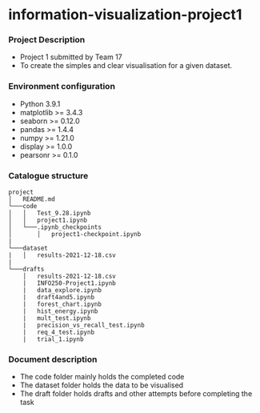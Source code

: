 # information-visualization-project1
### Project Description
+ Project 1 submitted by Team 17
+ To create the simples and clear visualisation for a given dataset. 

### Environment configuration
+ Python 3.9.1
+ matplotlib >= 3.4.3
+ seaborn >= 0.12.0
+ pandas >= 1.4.4
+ numpy >= 1.21.0
+ display >= 1.0.0
+ pearsonr >= 0.1.0

### Catalogue structure
```
project
│   README.md
└───code
│   │   Test_9.28.ipynb
│   │   project1.ipynb
│   └───.ipynb_checkpoints
│       │   project1-checkpoint.ipynb
|
└───dataset
|   │   results-2021-12-18.csv
|
└───drafts
    │   results-2021-12-18.csv
    |   INFO250-Project1.ipynb
    |   data_explore.ipynb
    |   draft4and5.ipynb
    |   forest_chart.ipynb
    |   hist_energy.ipynb
    |   mult_test.ipynb
    |   precision_vs_recall_test.ipynb
    |   req_4_test.ipynb
    |   trial_1.ipynb
```
### Document description
+ The code folder mainly holds the completed code
+ The dataset folder holds the data to be visualised
+ The draft folder holds drafts and other attempts before completing the task
